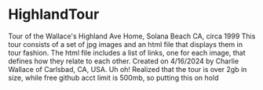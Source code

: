 # HighlandTour
Tour of the Wallace's Highland Ave Home, Solana Beach CA, circa 1999
This tour consists of a set of jpg images and an html file that displays them in tour fashion. 
The html file includes a list of links, one for each image, that defines how they relate to each other.
Created on 4/16/2024 by Charlie Wallace of Carlsbad, CA, USA.
Uh oh!  Realized that the tour is over 2gb in size, while free github acct limit is 500mb, so putting this on hold

